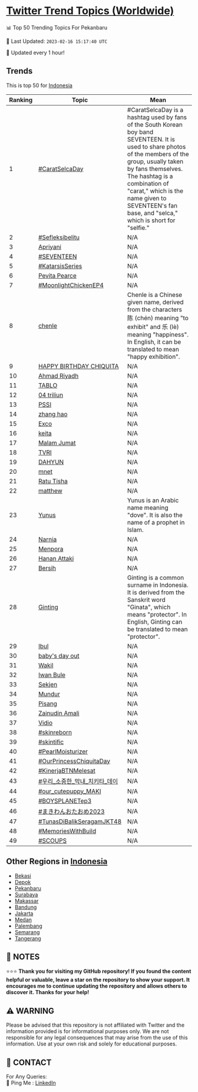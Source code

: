 [Twitter Trend Topics (Worldwide)](https://github.com/ErcinDedeoglu/Twitter-Trend-Topics)
==========


📊 Top 50 Trending Topics For Pekanbaru

📆 Last Updated: `2023-02-16 15:17:40 UTC`

🔧 Updated every 1 hour!


## Trends

This is top 50 for [Indonesia](</Indonesia>)

| Ranking | Topic | Mean |
| ------- | ------------ | ------------ |
| 1 | [#CaratSelcaDay](http://twitter.com/search?q=%23CaratSelcaDay) | #CaratSelcaDay is a hashtag used by fans of the South Korean boy band SEVENTEEN. It is used to share photos of the members of the group, usually taken by fans themselves. The hashtag is a combination of "carat," which is the name given to SEVENTEEN's fan base, and "selca," which is short for "selfie." |
| 2 | [#Sefleksibelitu](http://twitter.com/search?q=%23Sefleksibelitu) | N/A |
| 3 | [Apriyani](http://twitter.com/search?q=Apriyani) | N/A |
| 4 | [#SEVENTEEN](http://twitter.com/search?q=%23SEVENTEEN) | N/A |
| 5 | [#KatarsisSeries](http://twitter.com/search?q=%23KatarsisSeries) | N/A |
| 6 | [Pevita Pearce](http://twitter.com/search?q=Pevita+Pearce) | N/A |
| 7 | [#MoonlightChickenEP4](http://twitter.com/search?q=%23MoonlightChickenEP4) | N/A |
| 8 | [chenle](http://twitter.com/search?q=chenle) | Chenle is a Chinese given name, derived from the characters 陈 (chén) meaning "to exhibit" and 乐 (lè) meaning "happiness". In English, it can be translated to mean "happy exhibition". |
| 9 | [HAPPY BIRTHDAY CHIQUITA](http://twitter.com/search?q=HAPPY+BIRTHDAY+CHIQUITA) | N/A |
| 10 | [Ahmad Riyadh](http://twitter.com/search?q=Ahmad+Riyadh) | N/A |
| 11 | [TABLO](http://twitter.com/search?q=TABLO) | N/A |
| 12 | [04 triliun](http://twitter.com/search?q=04+triliun) | N/A |
| 13 | [PSSI](http://twitter.com/search?q=PSSI) | N/A |
| 14 | [zhang hao](http://twitter.com/search?q=zhang+hao) | N/A |
| 15 | [Exco](http://twitter.com/search?q=Exco) | N/A |
| 16 | [keita](http://twitter.com/search?q=keita) | N/A |
| 17 | [Malam Jumat](http://twitter.com/search?q=Malam+Jumat) | N/A |
| 18 | [TVRI](http://twitter.com/search?q=TVRI) | N/A |
| 19 | [DAHYUN](http://twitter.com/search?q=DAHYUN) | N/A |
| 20 | [mnet](http://twitter.com/search?q=mnet) | N/A |
| 21 | [Ratu Tisha](http://twitter.com/search?q=Ratu+Tisha) | N/A |
| 22 | [matthew](http://twitter.com/search?q=matthew) | N/A |
| 23 | [Yunus](http://twitter.com/search?q=Yunus) | Yunus is an Arabic name meaning "dove". It is also the name of a prophet in Islam. |
| 24 | [Narnia](http://twitter.com/search?q=Narnia) | N/A |
| 25 | [Menpora](http://twitter.com/search?q=Menpora) | N/A |
| 26 | [Hanan Attaki](http://twitter.com/search?q=Hanan+Attaki) | N/A |
| 27 | [Bersih](http://twitter.com/search?q=Bersih) | N/A |
| 28 | [Ginting](http://twitter.com/search?q=Ginting) | Ginting is a common surname in Indonesia. It is derived from the Sanskrit word "Ginata", which means "protector". In English, Ginting can be translated to mean "protector". |
| 29 | [Ibul](http://twitter.com/search?q=Ibul) | N/A |
| 30 | [baby's day out](http://twitter.com/search?q=baby%27s+day+out) | N/A |
| 31 | [Wakil](http://twitter.com/search?q=Wakil) | N/A |
| 32 | [Iwan Bule](http://twitter.com/search?q=Iwan+Bule) | N/A |
| 33 | [Sekjen](http://twitter.com/search?q=Sekjen) | N/A |
| 34 | [Mundur](http://twitter.com/search?q=Mundur) | N/A |
| 35 | [Pisang](http://twitter.com/search?q=Pisang) | N/A |
| 36 | [Zainudin Amali](http://twitter.com/search?q=Zainudin+Amali) | N/A |
| 37 | [Vidio](http://twitter.com/search?q=Vidio) | N/A |
| 38 | [#skinreborn](http://twitter.com/search?q=%23skinreborn) | N/A |
| 39 | [#skintific](http://twitter.com/search?q=%23skintific) | N/A |
| 40 | [#PearlMoisturizer](http://twitter.com/search?q=%23PearlMoisturizer) | N/A |
| 41 | [#OurPrincessChiquitaDay](http://twitter.com/search?q=%23OurPrincessChiquitaDay) | N/A |
| 42 | [#KinerjaBTNMelesat](http://twitter.com/search?q=%23KinerjaBTNMelesat) | N/A |
| 43 | [#우리_소중한_막내_치키타_데이](http://twitter.com/search?q=%23%ec%9a%b0%eb%a6%ac_%ec%86%8c%ec%a4%91%ed%95%9c_%eb%a7%89%eb%82%b4_%ec%b9%98%ed%82%a4%ed%83%80_%eb%8d%b0%ec%9d%b4) | N/A |
| 44 | [#our_cutepuppy_MAKI](http://twitter.com/search?q=%23our_cutepuppy_MAKI) | N/A |
| 45 | [#BOYSPLANETep3](http://twitter.com/search?q=%23BOYSPLANETep3) | N/A |
| 46 | [#まきわんおたおめ2023](http://twitter.com/search?q=%23%e3%81%be%e3%81%8d%e3%82%8f%e3%82%93%e3%81%8a%e3%81%9f%e3%81%8a%e3%82%812023) | N/A |
| 47 | [#TunasDiBalikSeragamJKT48](http://twitter.com/search?q=%23TunasDiBalikSeragamJKT48) | N/A |
| 48 | [#MemoriesWithBuild](http://twitter.com/search?q=%23MemoriesWithBuild) | N/A |
| 49 | [#SCOUPS](http://twitter.com/search?q=%23SCOUPS) | N/A |



## Other Regions in [Indonesia](</Indonesia>)

* [Bekasi](</Indonesia/Bekasi.md>)
* [Depok](</Indonesia/Depok.md>)
* [Pekanbaru](</Indonesia/Pekanbaru.md>)
* [Surabaya](</Indonesia/Surabaya.md>)
* [Makassar](</Indonesia/Makassar.md>)
* [Bandung](</Indonesia/Bandung.md>)
* [Jakarta](</Indonesia/Jakarta.md>)
* [Medan](</Indonesia/Medan.md>)
* [Palembang](</Indonesia/Palembang.md>)
* [Semarang](</Indonesia/Semarang.md>)
* [Tangerang](</Indonesia/Tangerang.md>)



## 📝 NOTES

⭐⭐⭐ **Thank you for visiting my GitHub repository! If you found the content helpful or valuable, leave a star on the repository to show your support. It encourages me to continue updating the repository and allows others to discover it. Thanks for your help!**


## ⚠️ WARNING

Please be advised that this repository is not affiliated with Twitter and the information provided is for informational purposes only. We are not responsible for any legal consequences that may arise from the use of this information. Use at your own risk and solely for educational purposes.


## 📨 CONTACT

 For Any Queries:  
            🏓 Ping Me : [LinkedIn](https://www.linkedin.com/in/ercindedeoglu/)
